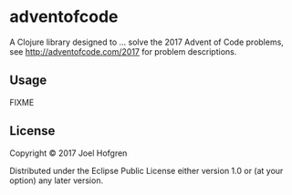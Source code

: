 # adventofcode

A Clojure library designed to ... solve the 2017 Advent of Code problems,
see http://adventofcode.com/2017 for problem descriptions.

## Usage

FIXME

## License

Copyright © 2017 Joel Hofgren

Distributed under the Eclipse Public License either version 1.0 or (at
your option) any later version.
